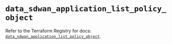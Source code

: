 # `data_sdwan_application_list_policy_object`

Refer to the Terraform Registry for docs: [`data_sdwan_application_list_policy_object`](https://registry.terraform.io/providers/ciscodevnet/sdwan/0.8.0/docs/data-sources/application_list_policy_object).
